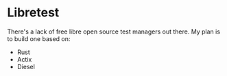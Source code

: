 # Libretest

There's a lack of free libre open source test managers out there. My plan is to build one based on:

* Rust
* Actix
* Diesel